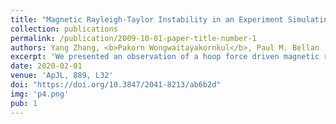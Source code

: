 ```yaml
---
title: "Magnetic Rayleigh-Taylor Instability in an Experiment Simulating a Solar Loop"
collection: publications
permalink: /publication/2009-10-01-paper-title-number-1
authors: Yang Zhang, <b>Pakorn Wongwaitayakornkul</b>, Paul M. Bellan
excerpt: 'We presented an observation of a hoop force driven magnetic rayleigh-Taylor instability in a laboratory experiment simulating a solar coronal loop'
date: 2020-02-01
venue: 'ApJL, 889, L32'
doi: "https://doi.org/10.3847/2041-8213/ab6b2d"
img: 'p4.png'
pub: 1
---
```

